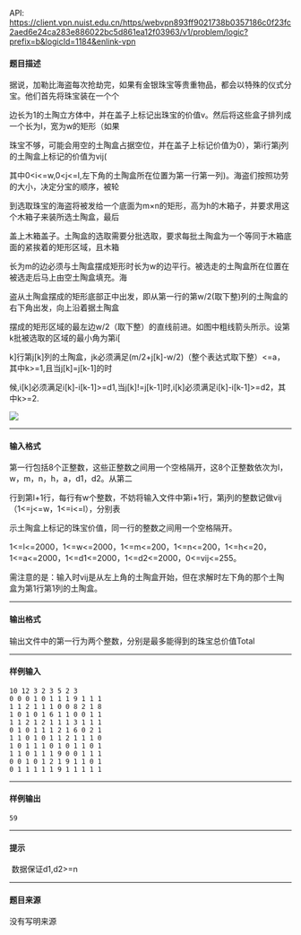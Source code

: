 API: https://client.vpn.nuist.edu.cn/https/webvpn893ff9021738b0357186c0f23fc2aed6e24ca283e886022bc5d861ea12f03963/v1/problem/logic?prefix=b&logicId=1184&enlink-vpn

#### 题目描述

据说，加勒比海盗每次抢劫完，如果有金银珠宝等贵重物品，都会以特殊的仪式分宝。他们首先将珠宝装在一个个

边长为1的土陶立方体中，并在盖子上标记出珠宝的价值v。然后将这些盒子排列成一个长为l，宽为w的矩形（如果

珠宝不够，可能会用空的土陶盒占据空位，并在盖子上标记价值为0），第i行第j列的土陶盒上标记的价值为vij(

其中0<i<=w,0<j<=l,左下角的土陶盒所在位置为第一行第一列)。海盗们按照功劳的大小，决定分宝的顺序，被轮

到选取珠宝的海盗将被发给一个底面为m×n的矩形，高为h的木箱子，并要求用这个木箱子来装所选土陶盒，最后

盖上木箱盖子。土陶盒的选取需要分批选取，要求每批土陶盒为一个等同于木箱底面的紧挨着的矩形区域，且木箱

长为m的边必须与土陶盒摆成矩形时长为w的边平行。被选走的土陶盒所在位置在被选走后马上由空土陶盒填充。海

盗从土陶盒摆成的矩形底部正中出发，即从第一行的第w/2(取下整)列的土陶盒的右下角出发，向上沿着据土陶盒

摆成的矩形区域的最左边w/2（取下整）的直线前进。如图中粗线箭头所示。设第k批被选取的区域的最小角为第i\[

k\]行第j\[k\]列的土陶盒，jk必须满足(m/2+j\[k\]-w/2)（整个表达式取下整）<=a，其中k>=1,且当j\[k\]=j\[k-1\]的时

候,i\[k\]必须满足i\[k\]-i\[k-1\]>=d1,当j\[k\]!=j\[k-1\]时,i\[k\]必须满足i\[k\]-i\[k-1\]>=d2，其中k>=2.

![](../file/1184_0.png)

---

#### 输入格式

第一行包括8个正整数，这些正整数之间用一个空格隔开，这8个正整数依次为l，w，m，n，h，a，d1，d2。从第二

行到第l+1行，每行有w个整数，不妨将输入文件中第i+1行，第j列的整数记做vij（1<=j<=w，1<=i<=l），分别表

示土陶盒上标记的珠宝价值，同一行的整数之间用一个空格隔开。

1<=l<=2000，1<=w<=2000，1<=m<=200，1<=n<=200，1<=h<=20，1<=a<=2000，1<=d1<=2000，1<=d2<=2000，0<=vij<=255。

需注意的是：输入时vij是从左上角的土陶盒开始，但在求解时左下角的那个土陶盒为第1行第1列的土陶盒。

---

#### 输出格式

输出文件中的第一行为两个整数，分别是最多能得到的珠宝总价值Total

---

#### 样例输入
```
10 12 3 2 3 5 2 3
0 0 0 1 0 1 1 1 9 1 1 1
1 1 2 1 1 1 0 0 8 2 1 8
1 0 1 0 1 6 1 1 0 0 1 1
1 1 2 1 2 1 1 1 3 1 1 1
0 1 0 1 1 1 2 1 6 0 2 1
1 1 0 1 0 1 1 2 1 1 1 0
1 0 1 1 1 0 1 0 1 1 0 1
1 1 0 1 1 1 9 0 0 1 1 1
0 0 1 0 1 2 1 9 1 1 0 1
0 1 1 1 1 1 9 1 1 1 1 1
```

---

#### 样例输出
```
59
```

---

#### 提示

 数据保证d1,d2>=n

---

#### 题目来源

没有写明来源